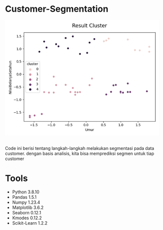 # Customer-Segmentation
![cluster](https://github.com/hrmneffdi/customer-segmentation/blob/main/code/result%20cluster.png)

<br>
Code ini berisi tentang langkah-langkah melakukan segmentasi pada data customer. dengan basis analisis, kita bisa memprediksi segmen untuk tiap customer

# Tools
* Python 3.8.10
* Pandas 1.5.1
* Numpy 1.23.4
* Matplotlib 3.6.2
* Seaborn 0.12.1
* Kmodes 0.12.2
* Scikit-Learn 1.2.2
